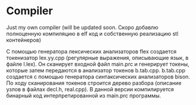 # Compiler
Just my own compiler (will be updated soon. Скоро добавлю полноценную компиляцию в elf код и собственную реализацию stl контейнеров)

С помощью генератора лексических анализаторов flex создается токенизатор lex.yy.cpp (регулярные выражения, описывающие язык, в файле l.lex). Он сканирует входной файл main.prc и генерирует токены, которые затем передаются в анализатор токенов b.tab.cpp. b.tab.cpp создается с помощью генератора синтаксических анализаторов bison. По ходу сканирования токенов строится дерево разбора (описание узлов в файлах decl.h, real.cpp). В данной версии компилируется бинарный код интерпретированной из main.prc программы.
